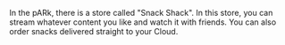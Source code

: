 In the pARk, there is a store called "Snack Shack". In this store, you can stream whatever content you like and watch it with friends. You can also order snacks delivered straight to your Cloud.